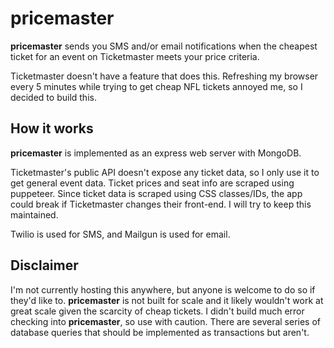 # pricemaster

**pricemaster** sends you SMS and/or email notifications when the cheapest ticket for an event on Ticketmaster meets your price criteria.

Ticketmaster doesn't have a feature that does this. Refreshing my browser every 5 minutes while trying to get cheap NFL tickets annoyed me, so I decided to build this.

## How it works

**pricemaster** is implemented as an express web server with MongoDB.

Ticketmaster's public API doesn't expose any ticket data, so I only use it to get general event data. Ticket prices and seat info are scraped using puppeteer. Since ticket data is scraped using CSS classes/IDs, the app could break if Ticketmaster changes their front-end. I will try to keep this maintained.

Twilio is used for SMS, and Mailgun is used for email.

## Disclaimer

I'm not currently hosting this anywhere, but anyone is welcome to do so if they'd like to. **pricemaster** is not built for scale and it likely wouldn't work at great scale given the scarcity of cheap tickets. I didn't build much error checking into **pricemaster**, so use with caution. There are several series of database queries that should be implemented as transactions but aren't.
